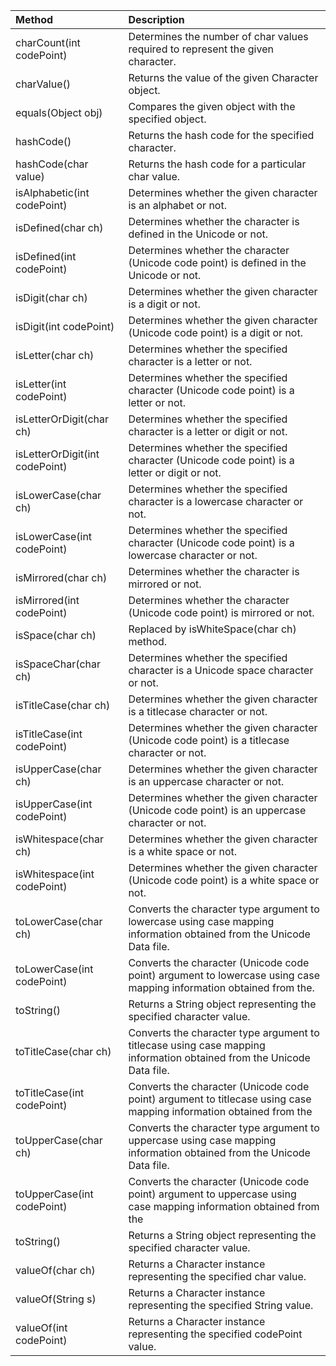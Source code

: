 | Method                                                   | Description                                                                                                       |
| :------------------------------------------------------- | :-----------------------------------------------------------------------------------------------------------------|
| charCount(int codePoint)                                 | Determines the number of char values required to represent the given character.                                   |
| charValue()                                              | Returns the value of the given Character object.                                                                  |
| equals(Object obj)                                       | Compares the given object with the specified object.                                                              |
| hashCode()                                               | Returns the hash code for the specified character.                                                                |
| hashCode(char value)                                     | Returns the hash code for a particular char value.                                                                |
| isAlphabetic(int codePoint)                              | Determines whether the given character is an alphabet or not.                                                     |
| isDefined(char ch)                                       | Determines whether the character is defined in the Unicode or not.                                                |
| isDefined(int codePoint)                                 | Determines whether the character (Unicode code point) is defined in the Unicode or not.                           |
| isDigit(char ch)                                       | Determines whether the given character is a digit or not.                                                           |
| isDigit(int codePoint)                                 | Determines whether the given character (Unicode code point) is a digit or not.                                      |
| isLetter(char ch)                                     | Determines whether the specified character is a letter or not.                                                       |
| isLetter(int codePoint)                               | Determines whether the specified character (Unicode code point) is a letter or not.                                  |
| isLetterOrDigit(char ch)                               | Determines whether the specified character is a letter or digit or not.                                             |
| isLetterOrDigit(int codePoint)                         | Determines whether the specified character (Unicode code point) is a letter or digit or not.                        |
| isLowerCase(char ch)                                  | Determines whether the specified character is a lowercase character or not.                                          |
| isLowerCase(int codePoint)                            | Determines whether the specified character (Unicode code point) is a lowercase character or not.                     |
| isMirrored(char ch)                                   | Determines whether the character is mirrored or not.                                                                 |
| isMirrored(int codePoint)                             | Determines whether the character (Unicode code point) is mirrored or not.                                            |
| isSpace(char ch)                                      | Replaced by isWhiteSpace(char ch) method.                                                                            |
| isSpaceChar(char ch)                                  | Determines whether the specified character is a Unicode space character or not.                                      |
| isTitleCase(char ch)                                  | Determines whether the given character is a titlecase character or not.                                              |
| isTitleCase(int codePoint)                            | Determines whether the given character (Unicode code point) is a titlecase character or not.                         |
| isUpperCase(char ch)                                  | Determines whether the given character is an uppercase character or not.                                             |
| isUpperCase(int codePoint)                            | Determines whether the given character (Unicode code point) is an uppercase character or not.                        |
| isWhitespace(char ch)                                 | Determines whether the given character is a white space or not.                                                      |
| isWhitespace(int codePoint)                           | Determines whether the given character (Unicode code point) is a white space or not.                                 |
| toLowerCase(char ch)                                 | Converts the character type argument to lowercase using case mapping information obtained from the Unicode Data file. |
| toLowerCase(int codePoint)                           | Converts the character (Unicode code point) argument to lowercase using case mapping information obtained from the.   |
| toString()                                           | Returns a String object representing the specified character value.                                                   |
| toTitleCase(char ch)                                 | Converts the character type argument to titlecase using case mapping information obtained from the Unicode Data file. |
| toTitleCase(int codePoint)                           | Converts the character (Unicode code point) argument to titlecase using case mapping information obtained from the    |
| toUpperCase(char ch)                                 | Converts the character type argument to uppercase using case mapping information obtained from the Unicode Data file. |
| toUpperCase(int codePoint)                           | Converts the character (Unicode code point) argument to uppercase using case mapping information obtained from the    |
| toString()                                           | Returns a String object representing the specified character value.                                                   |
| valueOf(char ch)                                     | Returns a Character instance representing the specified char value.                                                   |
| valueOf(String s)                                    | Returns a Character instance representing the specified String value.                                                 |
| valueOf(int codePoint)                               | Returns a Character instance representing the specified codePoint value.                                              |
